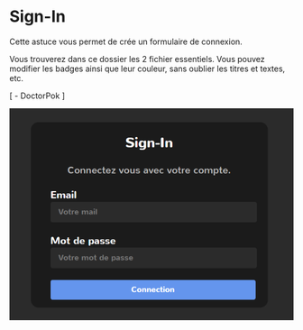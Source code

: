 # Sign-In

Cette astuce vous permet de crée un formulaire de connexion.

Vous trouverez dans ce dossier les 2 fichier essentiels. Vous pouvez modifier les badges ainsi que leur couleur, sans oublier les titres et textes, etc.

[ - DoctorPok ]

<div align="center">
  <img src="https://github.com/DoctorPok42/Astuces-Web/blob/main/IMG/Sign-In.PNG">
</div>
